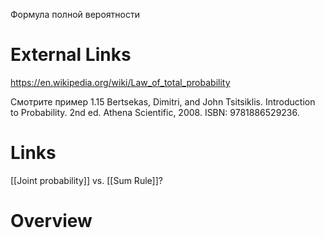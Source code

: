 
Формула полной вероятности

# External Links

https://en.wikipedia.org/wiki/Law_of_total_probability

Смотрите пример 1.15
Bertsekas, Dimitri, and John Tsitsiklis. Introduction to Probability. 2nd ed. Athena Scientific, 2008. ISBN: 9781886529236.

# Links

[[Joint probability]]
vs. [[Sum Rule]]?
# Overview

